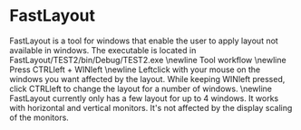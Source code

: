# FastLayout
FastLayout is a tool for windows that enable the user to apply layout not available in windows.
The executable is located in FastLayout/TEST2/bin/Debug/TEST2.exe
\newline
Tool workflow
\newline
Press CTRLleft + WINleft
\newline
Leftclick with your mouse on the windows you want affected by the layout. While keeping WINleft pressed, click CTRLleft to change the layout for a number of windows.
\newline
FastLayout currently only has a few layout for up to 4 windows. It works with horizontal and vertical monitors. It's not affected by the display scaling of the monitors.
